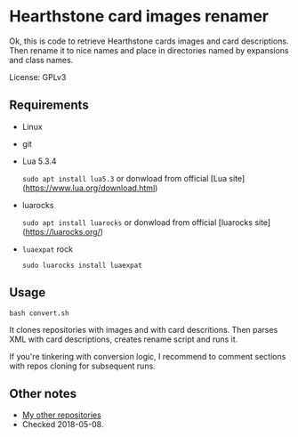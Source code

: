 # Hearthstone card images renamer

Ok, this is code to retrieve Hearthstone cards images and card
descriptions. Then rename it to nice names and place in directories
named by expansions and class names.

License: GPLv3

## Requirements

* Linux

* git

* Lua 5.3.4

    `sudo apt install lua5.3` or donwload from official [Lua site]
    (https://www.lua.org/download.html)

* luarocks

    `sudo apt install luarocks` or donwload from official [luarocks site]
    (https://luarocks.org/)

* `luaexpat` rock

    `sudo luarocks install luaexpat`

## Usage

`bash convert.sh`

It clones repositories with images and with card descritions.
Then parses XML with card descriptions, creates rename script and
runs it.

If you're tinkering with conversion logic, I recommend to comment
sections with repos cloning for subsequent runs.


## Other notes

* [My other repositories](https://github.com/martin-eden/contents)
* Checked 2018-05-08.
